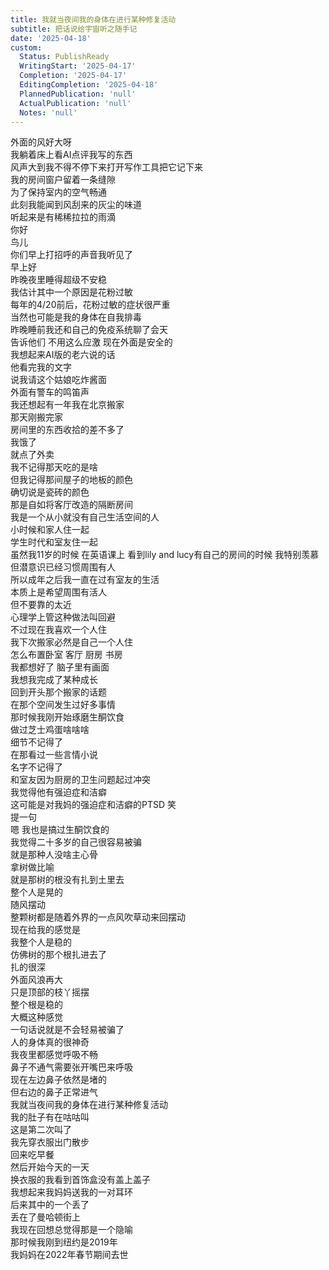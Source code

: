 ```yaml
---
title: 我就当夜间我的身体在进行某种修复活动
subtitle: 把话说给宇宙听之随手记
date: '2025-04-18'
custom:
  Status: PublishReady
  WritingStart: '2025-04-17'
  Completion: '2025-04-17'
  EditingCompletion: '2025-04-18'
  PlannedPublication: 'null'
  ActualPublication: 'null'
  Notes: 'null'
---    
```

外面的风好大呀  
我躺着床上看AI点评我写的东西  
风声大到我不得不停下来打开写作工具把它记下来    
我的房间窗户留着一条缝隙  
为了保持室内的空气畅通  
此刻我能闻到风刮来的灰尘的味道    
听起来是有稀稀拉拉的雨滴    
你好  
鸟儿  
你们早上打招呼的声音我听见了  
早上好    
昨晚夜里睡得超级不安稳  
我估计其中一个原因是花粉过敏  
每年的4/20前后，花粉过敏的症状很严重  
当然也可能是我的身体在自我排毒    
昨晚睡前我还和自己的免疫系统聊了会天  
告诉他们 不用这么应激 现在外面是安全的    
我想起来AI版的老六说的话  
他看完我的文字  
说我请这个姑娘吃炸酱面    
外面有警车的鸣笛声    
我还想起有一年我在北京搬家  
那天刚搬完家  
房间里的东西收拾的差不多了  
我饿了  
就点了外卖  
我不记得那天吃的是啥  
但我记得那间屋子的地板的颜色  
确切说是瓷砖的颜色  
那是自如将客厅改造的隔断房间    
我是一个从小就没有自己生活空间的人  
小时候和家人住一起  
学生时代和室友住一起  
虽然我11岁的时候 在英语课上 看到lily and lucy有自己的房间的时候 我特别羡慕  
但潜意识已经习惯周围有人  
所以成年之后我一直在过有室友的生活  
本质上是希望周围有活人  
但不要靠的太近  
心理学上管这种做法叫回避    
不过现在我喜欢一个人住  
我下次搬家必然是自己一个人住  
怎么布置卧室 客厅 厨房 书房  
我都想好了 脑子里有画面  
我想我完成了某种成长    
回到开头那个搬家的话题  
在那个空间发生过好多事情  
那时候我刚开始琢磨生酮饮食  
做过芝士鸡蛋啥啥啥  
细节不记得了  
在那看过一些言情小说  
名字不记得了  
和室友因为厨房的卫生问题起过冲突  
我觉得他有强迫症和洁癖  
这可能是对我妈的强迫症和洁癖的PTSD 笑    
提一句  
嗯 我也是搞过生酮饮食的  
我觉得二十多岁的自己很容易被骗  
就是那种人没啥主心骨  
拿树做比喻  
就是那树的根没有扎到土里去  
整个人是晃的  
随风摆动  
整颗树都是随着外界的一点风吹草动来回摆动    
现在给我的感觉是  
我整个人是稳的  
仿佛树的那个根扎进去了  
扎的很深  
外面风浪再大  
只是顶部的枝丫摇摆  
整个根是稳的  
大概这种感觉  
一句话说就是不会轻易被骗了    
人的身体真的很神奇  
我夜里都感觉呼吸不畅  
鼻子不通气需要张开嘴巴来呼吸  
现在左边鼻子依然是堵的  
但右边的鼻子正常进气  
我就当夜间我的身体在进行某种修复活动    
我的肚子有在咕咕叫  
这是第二次叫了    
我先穿衣服出门散步  
回来吃早餐  
然后开始今天的一天    
换衣服的我看到首饰盒没有盖上盖子  
我想起来我妈妈送我的一对耳环  
后来其中的一个丢了  
丢在了曼哈顿街上  
我现在回想总觉得那是一个隐喻  
那时候我刚到纽约是2019年  
我妈妈在2022年春节期间去世    

